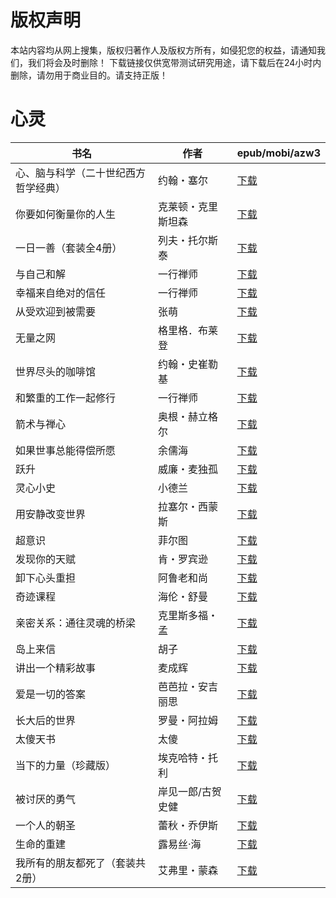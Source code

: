 # 版权声明

本站内容均从网上搜集，版权归著作人及版权方所有，如侵犯您的权益，请通知我们，我们将会及时删除！ 下载链接仅供宽带测试研究用途，请下载后在24小时内删除，请勿用于商业目的。请支持正版！

# 心灵

| 书名 | 作者 | epub/mobi/azw3 |
| --- | --- | --- |
| 心、脑与科学（二十世纪西方哲学经典） | 约翰・塞尔 | [下载](https://url89.ctfile.com/f/31084289-1356985651-a671c2?p=8866) |
| 你要如何衡量你的人生 | 克莱顿・克里斯坦森 | [下载](https://url89.ctfile.com/f/31084289-1357049302-65e015?p=8866) |
| 一日一善（套装全4册） | 列夫・托尔斯泰 | [下载](https://url89.ctfile.com/f/31084289-1357044004-e0c6bb?p=8866) |
| 与自己和解 | 一行禅师 | [下载](https://url89.ctfile.com/f/31084289-1357043083-b4e0aa?p=8866) |
| 幸福来自绝对的信任 | 一行禅师 | [下载](https://url89.ctfile.com/f/31084289-1357036834-77bd7f?p=8866) |
| 从受欢迎到被需要 | 张萌 | [下载](https://url89.ctfile.com/f/31084289-1357033780-0124f0?p=8866) |
| 无量之网 | 格里格．布莱登 | [下载](https://url89.ctfile.com/f/31084289-1357033285-2142d5?p=8866) |
| 世界尽头的咖啡馆 | 约翰・史崔勒基 | [下载](https://url89.ctfile.com/f/31084289-1357032964-b4dd0c?p=8866) |
| 和繁重的工作一起修行 | 一行禅师 | [下载](https://url89.ctfile.com/f/31084289-1357029163-8fb11a?p=8866) |
| 箭术与禅心 | 奥根・赫立格尔 | [下载](https://url89.ctfile.com/f/31084289-1357028221-f5198d?p=8866) |
| 如果世事总能得偿所愿 | 余儒海 | [下载](https://url89.ctfile.com/f/31084289-1357027333-fd42c9?p=8866) |
| 跃升 | 威廉・麦独孤 | [下载](https://url89.ctfile.com/f/31084289-1357027246-69f74b?p=8866) |
| 灵心小史 | 小德兰 | [下载](https://url89.ctfile.com/f/31084289-1357025500-9364d3?p=8866) |
| 用安静改变世界 | 拉塞尔・西蒙斯 | [下载](https://url89.ctfile.com/f/31084289-1357023886-49af84?p=8866) |
| 超意识 | 菲尔图 | [下载](https://url89.ctfile.com/f/31084289-1357023697-71bafc?p=8866) |
| 发现你的天赋 | 肯・罗宾逊 | [下载](https://url89.ctfile.com/f/31084289-1357020910-0f5b1c?p=8866) |
| 卸下心头重担 | 阿鲁老和尚 | [下载](https://url89.ctfile.com/f/31084289-1357020496-159444?p=8866) |
| 奇迹课程 | 海伦・舒曼 | [下载](https://url89.ctfile.com/f/31084289-1357019197-f582a7?p=8866) |
| 亲密关系：通往灵魂的桥梁 | 克里斯多福・孟 | [下载](https://url89.ctfile.com/f/31084289-1357017046-fa06c7?p=8866) |
| 岛上来信 | 胡子 | [下载](https://url89.ctfile.com/f/31084289-1357016458-b787f9?p=8866) |
| 讲出一个精彩故事 | 麦成辉 | [下载](https://url89.ctfile.com/f/31084289-1357015117-2867de?p=8866) |
| 爱是一切的答案 | 芭芭拉・安吉丽思 | [下载](https://url89.ctfile.com/f/31084289-1357013560-d25c4d?p=8866) |
| 长大后的世界 | 罗曼・阿拉姆 | [下载](https://url89.ctfile.com/f/31084289-1357012951-aa9637?p=8866) |
| 太傻天书 | 太傻 | [下载](https://url89.ctfile.com/f/31084289-1357011262-0ba511?p=8866) |
| 当下的力量（珍藏版） | 埃克哈特・托利 | [下载](https://url89.ctfile.com/f/31084289-1357010506-c672ed?p=8866) |
| 被讨厌的勇气 | 岸见一郎/古贺史健 | [下载](https://url89.ctfile.com/f/31084289-1357010347-03ea7c?p=8866) |
| 一个人的朝圣 | 蕾秋・乔伊斯 | [下载](https://url89.ctfile.com/f/31084289-1357009921-87bfcb?p=8866) |
| 生命的重建 | 露易丝·海 | [下载](https://url89.ctfile.com/f/31084289-1357006651-f91ce6?p=8866) |
| 我所有的朋友都死了（套装共2册） | 艾弗里・蒙森 | [下载](https://url89.ctfile.com/f/31084289-1357005922-7a0d0f?p=8866) |
